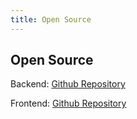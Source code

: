 ```yaml
---
title: Open Source
---
```

## Open Source

Backend: [Github Repository](https://github.com/random-rip/primebot_backend)

Frontend: [Github Repository](https://github.com/random-rip/primebot-frontend)

